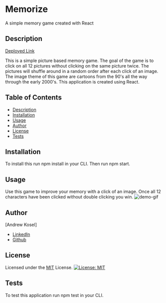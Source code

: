 # Memorize
A simple memory game created with React

## Description
[Deployed Link](https://andrewkosel.github.io/Memorize/)

This is a simple picture based memory game. The goal of the game is to click on all 12 pictures without clicking on the same picture twice. The pictures will shuffle around in a random order after each click of an image. The image theme of this game are cartoons from the 90's all the way through the early 2000's. This application is created using React.  

## Table of Contents 
- [Description](#description)
- [Installation](#installation)
- [Usage](#usage)
- [Author](#author)
- [License](#license)
- [Tests](#tests)

## Installation
 To install this run npm install in your CLI. Then run npm start.

## Usage
Use this game to improve your memory with a click of an image. Once all 12 characters have been clicked without double clicking you win.
![demo-gif]()

## Author
[Andrew Kosel]

* [LinkedIn](https://www.linkedin.com/in/andrew-kosel/)
* [Github](https://github.com/andrewkosel)

## License
Licensed under the [MIT](https://opensource.org/licenses/MIT) License.
[![License: MIT](https://img.shields.io/badge/License-MIT-yellow.svg)](https://opensource.org/licenses/MIT)

## Tests
To test this application run npm test in your CLI.

